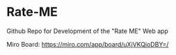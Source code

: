 # Rate-ME

Github Repo for Development of the "Rate ME" Web app


Miro Board:
  https://miro.com/app/board/uXjVKQioDBY=/
